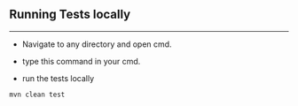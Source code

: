 

## Running Tests locally
-------------------------
* Navigate to any directory and open cmd.
* type this command in your cmd.


* run the tests locally
```
mvn clean test
```

















